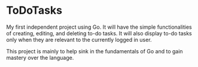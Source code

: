 # ToDoTasks

My first independent project using Go. It will have the simple functionalities of creating, editing, and deleting to-do tasks. It will also display to-do tasks only when they are relevant to the currently logged in user.

This project is mainly to help sink in the fundamentals of Go and to gain mastery over the language.
